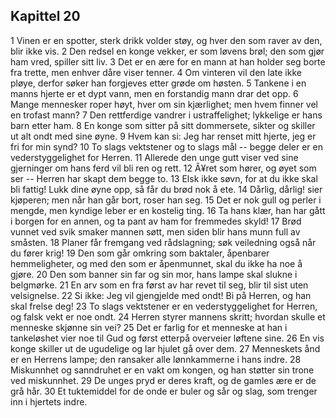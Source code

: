 ## Kapittel 20

1 Vinen er en spotter, sterk drikk volder støy, og hver den som raver av den, blir ikke vis. 
2 Den redsel en konge vekker, er som løvens brøl; den som gjør ham vred, spiller sitt liv. 
3 Det er en ære for en mann at han holder seg borte fra trette, men enhver dåre viser tenner. 
4 Om vinteren vil den late ikke pløye, derfor søker han forgjeves etter grøde om høsten. 
5 Tankene i en manns hjerte er et dypt vann, men en forstandig mann drar det opp. 
6 Mange mennesker roper høyt, hver om sin kjærlighet; men hvem finner vel en trofast mann? 
7 Den rettferdige vandrer i ustraffelighet; lykkelige er hans barn etter ham. 
8 En konge som sitter på sitt dommersete, sikter og skiller ut alt ondt med sine øyne. 
9 Hvem kan si: Jeg har renset mitt hjerte, jeg er fri for min synd? 
10 To slags vektstener og to slags mål -- begge deler er en vederstyggelighet for Herren. 
11 Allerede den unge gutt viser ved sine gjerninger om hans ferd vil bli ren og rett. 
12 Â¥ret som hører, og øyet som ser -- Herren har skapt dem begge to. 
13 Elsk ikke søvn, for at du ikke skal bli fattig! Lukk dine øyne opp, så får du brød nok å ete. 
14 Dårlig, dårlig! sier kjøperen; men når han går bort, roser han seg. 
15 Det er nok gull og perler i mengde, men kyndige leber er en kostelig ting. 
16 Ta hans klær, han har gått i borgen for en annen, og ta pant av ham for fremmedes skyld! 
17 Brød vunnet ved svik smaker mannen søtt, men siden blir hans munn full av småsten. 
18 Planer får fremgang ved rådslagning; søk veiledning også når du fører krig! 
19 Den som går omkring som baktaler, åpenbarer hemmeligheter, og med den som er åpenmunnet, skal du ikke ha noe å gjøre. 
20 Den som banner sin far og sin mor, hans lampe skal slukne i belgmørke. 
21 En arv som en fra først av har revet til seg, blir til sist uten velsignelse. 
22 Si ikke: Jeg vil gjengjelde med ondt! Bi på Herren, og han skal frelse deg! 
23 To slags vektstener er en vederstyggelighet for Herren, og falsk vekt er noe ondt. 
24 Herren styrer mannens skritt; hvordan skulle et menneske skjønne sin vei? 
25 Det er farlig for et menneske at han i tankeløshet vier noe til Gud og først etterpå overveier løftene sine. 
26 En vis konge skiller ut de ugudelige og lar hjulet gå over dem. 
27 Menneskets ånd er en Herrens lampe; den ransaker alle lønnkammerne i hans indre. 
28 Miskunnhet og sanndruhet er en vakt om kongen, og han støtter sin trone ved miskunnhet. 
29 De unges pryd er deres kraft, og de gamles ære er de grå hår. 
30 Et tuktemiddel for de onde er buler og sår og slag, som trenger inn i hjertets indre.

